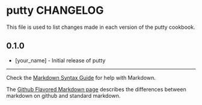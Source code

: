 putty CHANGELOG
===============

This file is used to list changes made in each version of the putty cookbook.

0.1.0
-----
- [your_name] - Initial release of putty

- - -
Check the [Markdown Syntax Guide](http://daringfireball.net/projects/markdown/syntax) for help with Markdown.

The [Github Flavored Markdown page](http://github.github.com/github-flavored-markdown/) describes the differences between markdown on github and standard markdown.

